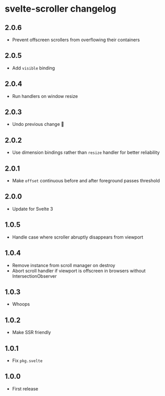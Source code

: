 # svelte-scroller changelog

## 2.0.6

* Prevent offscreen scrollers from overflowing their containers

## 2.0.5

* Add `visible` binding

## 2.0.4

* Run handlers on window resize

## 2.0.3

* Undo previous change 😬

## 2.0.2

* Use dimension bindings rather than `resize` handler for better reliability

## 2.0.1

* Make `offset` continuous before and after foreground passes threshold

## 2.0.0

* Update for Svelte 3

## 1.0.5

* Handle case where scroller abruptly disappears from viewport

## 1.0.4

* Remove instance from scroll manager on destroy
* Abort scroll handler if viewport is offscreen in browsers without IntersectionObserver

## 1.0.3

* Whoops

## 1.0.2

* Make SSR friendly

## 1.0.1

* Fix `pkg.svelte`

## 1.0.0

* First release
